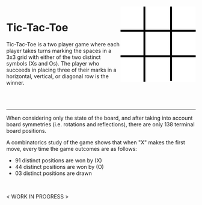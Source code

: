 <br>

<img src="https://github.com/nazianafis/Resources/blob/main/TTT/ttt-1.gif" alt="header" align="right" width="200" />

# Tic-Tac-Toe

Tic-Tac-Toe is a two player game where each player takes turns marking the spaces in a 3x3 grid with either of the two distinct symbols (Xs and Os). The player who succeeds in placing three of their marks in a horizontal, vertical, or diagonal row is the winner.

<br>
<br>

---

When considering only the state of the board, and after taking into account board symmetries (i.e. rotations and reflections), there are only 138 terminal board positions.

A combinatorics study of the game shows that when "X" makes the first move, every time the game outcomes are as follows:
- 91 distinct positions are won by (X)
- 44 distinct positions are won by (O)
- 03 distinct positions are drawn

<br> 

< WORK IN PROGRESS >
